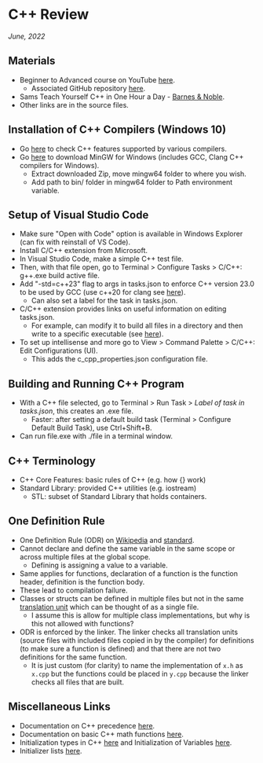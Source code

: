 # C++ Review

*June, 2022*

## Materials

* Beginner to Advanced course on YouTube [here](https://www.youtube.com/watch?v=8jLOx1hD3_o).
  * Associated GitHub repository [here](https://github.com/rutura/The-C-20-Masterclass-Source-Code).
* Sams Teach Yourself C++ in One Hour a Day - [Barnes & Noble](https://www.barnesandnoble.com/w/sams-teach-yourself-c-in-one-hour-a-day-siddhartha-rao/1107087353).
* Other links are in the source files.
  
## Installation of C++ Compilers (Windows 10)
  
* Go [here](https://en.cppreference.com/w/cpp/compiler_support) to check C++ features supported by various compilers.
* Go [here](https://winlibs.com/) to download MinGW for Windows (includes GCC, Clang C++ compilers for Windows).
  * Extract downloaded Zip, move mingw64 folder to where you wish.
  * Add path to bin/ folder in mingw64 folder to Path environment variable.
  
## Setup of Visual Studio Code

* Make sure "Open with Code" option is available in Windows Explorer (can fix with reinstall of VS Code).
* Install C/C++ extension from Microsoft.
* In Visual Studio Code, make a simple C++ test file. 
* Then, with that file open, go to Terminal > Configure Tasks > C/C++: g++.exe build active file.
* Add "-std=c++23" flag to args in tasks.json to enforce C++ version 23.0 to be used by GCC (use c++20 for clang see [here](https://clang.llvm.org/cxx_status.html)).
  * Can also set a label for the task in tasks.json.
* C/C++ extension provides links on useful information on editing tasks.json.
  * For example, can modify it to build all files in a directory and then write to a specific executable (see [here](https://code.visualstudio.com/docs/cpp/config-mingw#_modifying-tasksjson)).
* To set up intellisense and more go to View > Command Palette > C/C++: Edit Configurations (UI).
  * This adds the c_cpp_properties.json configuration file.

## Building and Running C++ Program

* With a C++ file selected, go to Terminal > Run Task > *Label of task in tasks.json*, this creates an .exe file.
  * Faster: after setting a default build task (Terminal > Configure Default Build Task), use Ctrl+Shift+B.
* Can run file.exe with ./file in a terminal window.

## C++ Terminology

* C++ Core Features: basic rules of C++ (e.g. how {} work)
* Standard Library: provided C++ utilities (e.g. iostream)
  * STL: subset of Standard Library that holds containers.

## One Definition Rule

* One Definition Rule (ODR) on [Wikipedia](https://en.wikipedia.org/wiki/One_Definition_Rule) and [standard](https://en.cppreference.com/w/cpp/language/definition#One_Definition_Rule).
* Cannot declare and define the same variable in the same scope or across multiple files at the global scope. 
  * Defining is assigning a value to a variable.
* Same applies for functions, declaration of a function is the function header, definition is the function body.
* These lead to compilation failure.
* Classes or structs can be defined in multiple files but not in the same [translation unit](https://en.wikipedia.org/wiki/Translation_unit_(programming)) which can be thought of as a single file. 
  * I assume this is allow for multiple class implementations, but why is this not allowed with functions? 
* ODR is enforced by the linker. The linker checks all translation units (source files with included files copied in by the compiler) for definitions (to make sure a function is defined) and that there are not two definitions for the same function.
  * It is just custom (for clarity) to name the implementation of `x.h` as `x.cpp` but the functions could be placed in `y.cpp` because the linker checks all files that are built.

## Miscellaneous Links

* Documentation on C++ precedence [here](https://en.cppreference.com/w/cpp/language/operator_precedence).
* Documentation on basic C++ math functions [here](https://en.cppreference.com/w/cpp/header/cmath).
* Initialization types in C++ [here](https://subscription.packtpub.com/book/programming/9781786465184/1/ch01lvl1sec7/understanding-uniform-initialization) and Initialization of Variables [here](https://cplusplus.com/doc/tutorial/variables/).
* Initializer lists [here](https://cplusplus.com/reference/initializer_list/initializer_list/).




